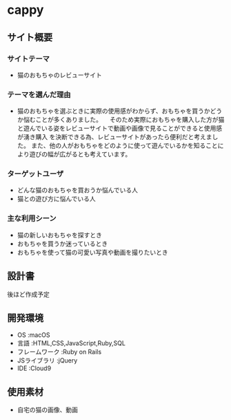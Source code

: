 # cappy

## サイト概要

### サイトテーマ
- 猫のおもちゃのレビューサイト


### テーマを選んだ理由
- 猫のおもちゃを選ぶときに実際の使用感がわからず、おもちゃを買うかどうか悩むことが多くありました。
　そのため実際におもちゃを購入した方が猫と遊んでいる姿をレビューサイトで動画や画像で見ることができると使用感が湧き購入
を決断できる為、レビューサイトがあったら便利だと考えました。
  また、他の人がおもちゃをどのように使って遊んでいるかを知ることにより遊びの幅が広がるとも考えています。

### ターゲットユーザ
- どんな猫のおもちゃを買おうか悩んでいる人
- 猫との遊び方に悩んでいる人

### 主な利用シーン
- 猫の新しいおもちゃを探すとき
- おもちゃを買うか迷っているとき
- おもちゃを使って猫の可愛い写真や動画を撮りたいとき


## 設計書
後ほど作成予定

## 開発環境
- OS :macOS
- 言語 :HTML,CSS,JavaScript,Ruby,SQL
- フレームワーク :Ruby on Rails
- JSライブラリ :jQuery
- IDE :Cloud9

## 使用素材
- 自宅の猫の画像、動画





